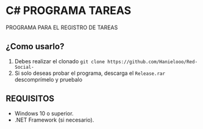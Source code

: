 # C# PROGRAMA TAREAS
PROGRAMA PARA EL REGISTRO DE TAREAS

## ¿Como usarlo?
1. Debes realizar el clonado `git clone
https://github.com/Hanielooo/Red-Social-`
2. Si solo deseas probar el programa, descarga el `Release.rar` descomprímelo y pruebalo

## REQUISITOS
 - Windows 10 o superior. 
 - .NET Framework (si necesario).

